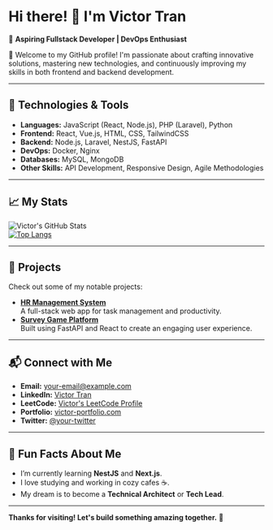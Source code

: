 # Hi there! 👋 I'm Victor Tran  
🚀 **Aspiring Fullstack Developer | DevOps Enthusiast**  

🌟 Welcome to my GitHub profile! I'm passionate about crafting innovative solutions, mastering new technologies, and continuously improving my skills in both frontend and backend development.  

---

## 🔧 **Technologies & Tools**  
- **Languages:** JavaScript (React, Node.js), PHP (Laravel), Python  
- **Frontend:** React, Vue.js, HTML, CSS, TailwindCSS  
- **Backend:** Node.js, Laravel, NestJS, FastAPI  
- **DevOps:** Docker, Nginx  
- **Databases:** MySQL, MongoDB  
- **Other Skills:** API Development, Responsive Design, Agile Methodologies  

---

## 📈 **My Stats**  
![Victor's GitHub Stats](https://github-readme-stats.vercel.app/api?username=your-github-username&show_icons=true&theme=radical)  
[![Top Langs](https://github-readme-stats.vercel.app/api/top-langs/?username=your-github-username&layout=compact&theme=radical)](https://github.com/anuraghazra/github-readme-stats)

---

## 🌟 **Projects**  
Check out some of my notable projects:  
- [**HR Management System**](https://github.com/example/hr-management)  
  A full-stack web app for task management and productivity.  
- [**Survey Game Platform**](https://github.com/example/survey-game)  
  Built using FastAPI and React to create an engaging user experience.  

---

## 📬 **Connect with Me**  
- **Email:** [your-email@example.com](mailto:your-email@example.com)  
- **LinkedIn:** [Victor Tran](https://www.linkedin.com/in/your-linkedin)  
- **LeetCode:** [Victor's LeetCode Profile](https://leetcode.com/your-profile/)  
- **Portfolio:** [victor-portfolio.com](https://victor-portfolio.com)  
- **Twitter:** [@your-twitter](https://twitter.com/your-twitter)  

---

## 🎯 **Fun Facts About Me**  
- I’m currently learning **NestJS** and **Next.js**.  
- I love studying and working in cozy cafes ☕.  
- My dream is to become a **Technical Architect** or **Tech Lead**.  

---

**Thanks for visiting! Let's build something amazing together.** 🌟  
